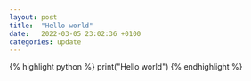 ```yaml
---
layout: post
title:  "Hello world"
date:   2022-03-05 23:02:36 +0100
categories: update
---
```


{% highlight python %}
print("Hello world")
{% endhighlight %}
